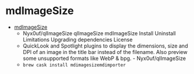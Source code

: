 # mdImageSize
- [mdImageSize](https://github.com/Nyx0uf/qlImageSize)
  -  Nyx0uf/qlImageSize qlImageSize mdImageSize Install Uninstall Limitations Upgrading dependencies License
  - QuickLook and Spotlight plugins to display the dimensions, size and DPI of an image in the title bar instead of the filename. Also preview some unsupported formats like WebP & bpg. - Nyx0uf/qlImageSize
  - `brew cask install mdimagesizemdimporter`

